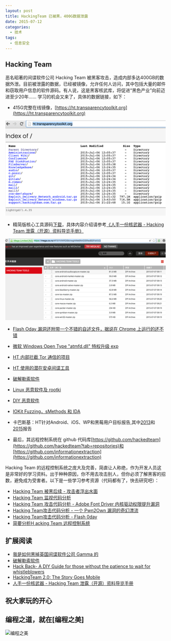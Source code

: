 ```yaml
---
layout: post
title: HackingTeam 已被黑，400G数据泄露
date: 2015-07-12
categories:
  - 技术
tags:
  - 信息安全
---
```

## Hacking Team

恶名昭著的间谍软件公司 Hacking Team 被黑客攻击，造成内部多达400GB的数据外泄。目前被泄露的数据，已经被镜像，允许任何人访问，其中包括大量的邮件和窃取用户信息的软件源码。有人说，这是黑客核武库，将促进“黑色产业”向前迈进至少20年…… 学习的机会又来了，具体的数据链接，如下：

* 415G完整在线镜像，[https://ht.transparencytoolkit.org](https://ht.transparencytoolkit.org)

[![](/img/article/07/2015-07-12-ht1.png)](https://ht.transparencytoolkit.org)

* 精简版核心工具源码[下载](https://mega.co.nz/#F!5YVWRDBb!nsghWe6lN4DSRedB2FsVUQ)，具体内容介绍请参考[《人手一份核武器 - Hacking Team 泄露（开源）资料导览手册》](http://drops.wooyun.org/news/6977)

[![](/img/article/07/2015-07-12-ht2.png)](https://mega.co.nz/#F!5YVWRDBb!nsghWe6lN4DSRedB2FsVUQ)

* [Flash Oday 漏洞还附带一个不错的自述文件，据说在 Chrome 上运行的还不错](http://t.co/nfqck54YhT)

* [微软 Windows Open Type "atmfd.dll" 特权升级 exp](http://ht.transparencytoolkit.org/gitlab/Windows-Multi-Browser/2_stage_shellcode_source/source_pie_8.1/elevator.c)

* [HT 内部拦截 Tor 通信的项目](http://t.cn/RL2ziSj)

* [HT 使用的潜在安卓间谍工具](https://zerobin.net/?c4a243f646cf0ed1#2yFkXbRheCSicVNeG7p0lPnmB0rQXh8Keq5GU8x9dcA=)

* [破解勒索软件](http://blog.cylance.com/cracking-ransomware)

* [Linux 恶意软件及 rootki](http://ht.transparencytoolkit.org/rcs-dev%5Cshare/HOME/Fabio/linux-orig/)

* [DIY 恶意软件](https://github.com/informationextraction)

* [IOKit Fuzzing，sMethods 和 IDA](http://zhodiac.hispahack.com/index.php?section=blog&day=6&month=7&year=2015)

* 卡巴斯基：HT针对Android、iOS、WP和黑莓用户目标报告,其中[2013](https://securelist.com/analysis/publications/37064/spyware-hackingteam/)和
[2015](https://securelist.com/blog/mobile/63693/hackingteam-2-0-the-story-goes-mobile/)报告

* 最后，其远程控制系统在 github 代码库[https://github.com/hackedteam](https://github.com/hackedteam?tab=repositories)和[https://github.com/informationextraction](https://github.com/informationextraction)

Hacking Team 的远程控制系统之庞大及完善，简直让人称绝，作为开发人员这是非常好的学习资料。出于种种原因，你不用去攻击别人，但你必须了解黑客的招数，避免成为受害者。以下是一些学习参考资源（代码都有了，快去研究吧）：

* [Hacking Team 被黑后续 - 攻击者浮出水面](http://www.freebuf.com/news/71847.html)
* [Hacking Team 监视代码分析](http://www.freebuf.com/articles/system/72089.html)
* [Hacking Team 攻击代码分析 - Adobe Font Driver 内核驱动权限提升漏洞](http://www.freebuf.com/articles/system/71953.html)
* [Hacking Team攻击代码分析 - 一个 Pwn2Own 漏洞的奇幻漂流](http://www.freebuf.com/articles/system/71838.html)
* [Hacking Team攻击代码分析 - Flash 0day](http://www.freebuf.com/articles/system/71833.html)
* [简要分析H acking Team 远程控制系统](http://www.freebuf.com/articles/system/72138.html)



## 扩展阅读

* [我是如何黑掉英国间谍软件公司 Gamma 的](http://www.freebuf.com/articles/web/41809.html)
* [破解勒索软件](http://blog.cylance.com/cracking-ransomware)
* [Hack Back- A DIY Guide for those without the patience to wait for whistleblowers](http://0x27.me/HackBack/0x00.txt)
* [HackingTeam 2.0: The Story Goes Mobile](https://securelist.com/blog/mobile/63693/hackingteam-2-0-the-story-goes-mobile)
* [人手一份核武器 - Hacking Team 泄露（开源）资料导览手册](http://drops.wooyun.org/news/6977) 


## 祝大家玩的开心

## 编程之道，就在[编程之美]

![编程之美](/img/weixin_qr.jpg)

